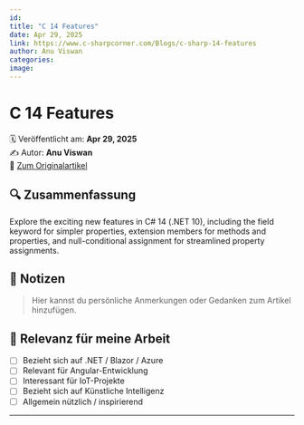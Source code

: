 ```yaml
---
id: 
title: "C 14 Features"
date: Apr 29, 2025
link: https://www.c-sharpcorner.com/Blogs/c-sharp-14-features
author: Anu Viswan
categories: 
image: 
---
```


# C 14 Features

🗓️ Veröffentlicht am: **Apr 29, 2025**  
✍️ Autor: **Anu Viswan**  
🔗 [Zum Originalartikel](https://www.c-sharpcorner.com/Blogs/c-sharp-14-features)

## 🔍 Zusammenfassung

Explore the exciting new features in C# 14 (.NET 10), including the field keyword for simpler properties, extension members for methods and properties, and null-conditional assignment for streamlined property assignments.

## 📌 Notizen

> Hier kannst du persönliche Anmerkungen oder Gedanken zum Artikel hinzufügen.

## 🧠 Relevanz für meine Arbeit

- [ ] Bezieht sich auf .NET / Blazor / Azure
- [ ] Relevant für Angular-Entwicklung
- [ ] Interessant für IoT-Projekte
- [ ] Bezieht sich auf Künstliche Intelligenz
- [ ] Allgemein nützlich / inspirierend

---
